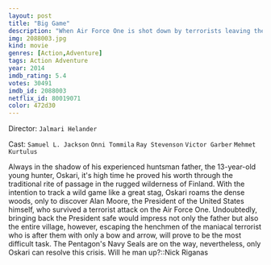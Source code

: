 ```yaml
---
layout: post
title: "Big Game"
description: "When Air Force One is shot down by terrorists leaving the President of the United States stranded in the wilderness, there is only one person around who can save him - a 13-year old boy called Oskari. In the forest on a hunting mission to prove his maturity to his kinsfolk, Oskari had been planning to track down a deer, but instead discovers the most powerful man on the planet in an escape pod. With the terrorists closing in to capture their own Big Game prize, the unlikely duo must team up to escape their hunters. As anxious Pentagon officials observe the action via satellite feed, it is u.."
img: 2088003.jpg
kind: movie
genres: [Action,Adventure]
tags: Action Adventure 
year: 2014
imdb_rating: 5.4
votes: 30491
imdb_id: 2088003
netflix_id: 80019071
color: 472d30
---
```

Director: `Jalmari Helander`  

Cast: `Samuel L. Jackson` `Onni Tommila` `Ray Stevenson` `Victor Garber` `Mehmet Kurtulus` 

Always in the shadow of his experienced huntsman father, the 13-year-old young hunter, Oskari, it's high time he proved his worth through the traditional rite of passage in the rugged wilderness of Finland. With the intention to track a wild game like a great stag, Oskari roams the dense woods, only to discover Alan Moore, the President of the United States himself, who survived a terrorist attack on the Air Force One. Undoubtedly, bringing back the President safe would impress not only the father but also the entire village, however, escaping the henchmen of the maniacal terrorist who is after them with only a bow and arrow, will prove to be the most difficult task. The Pentagon's Navy Seals are on the way, nevertheless, only Oskari can resolve this crisis. Will he man up?::Nick Riganas